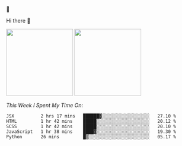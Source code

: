 
🚀 


Hi there 👋

<!--
**BambuTeam/BambuTeam** is a ✨ _special_ ✨ repository because its `README.md` (this file) appears on your GitHub profile.

Here are some ideas to get you started:

- 🔭 I’m currently working on ...
- 🌱 I’m currently learning ...
- 👯 I’m looking to collaborate on ...
- 🤔 I’m looking for help with ...
- 💬 Ask me about ...
- 📫 How to reach me: ...
- 😄 Pronouns: ...
- ⚡ Fun fact: ...
-->

<img height="180em" src="https://github-readme-stats.vercel.app/api?username=BambuTeam&show_icons=true&hide_border=true&&count_private=true&include_all_commits=true&theme=dark" />


<img height="180em" src="https://github-readme-stats.vercel.app/api/top-langs/?username=BambuTeam&layout=compact&theme=dark" />





*This Week I Spent My Time On:*
<!--START_SECTION:waka-->
```text
JSX          2 hrs 17 mins   ██████▓░░░░░░░░░░░░░░░░░░   27.10 % 
HTML         1 hr 42 mins    █████░░░░░░░░░░░░░░░░░░░░   20.12 % 
SCSS         1 hr 42 mins    █████░░░░░░░░░░░░░░░░░░░░   20.10 % 
JavaScript   1 hr 38 mins    ████▓░░░░░░░░░░░░░░░░░░░░   19.30 % 
Python       26 mins         █▒░░░░░░░░░░░░░░░░░░░░░░░   05.17 % 
```
<!--END_SECTION:waka-->
